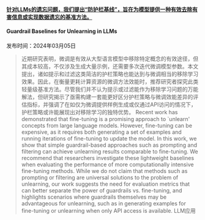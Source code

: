 #### [针对LLMs的遗忘问题，我们提出“防护栏基线”，旨在为模型提供一种有效去除有害信息或实现数据遗忘的基准方法。](https://arxiv.org/abs/2403.03329)
#### Guardrail Baselines for Unlearning in LLMs
发布时间：2024年03月05日
> 近期研究表明，微调是有效从大型语言模型中移除特定概念的有效途径，但其成本较高，不仅涉及生成大量示例，还需要多次迭代微调模型参数。本文提出，诸如提示和过滤这类简洁的护栏策略也能达到与微调相当的移除学习效果。因此，在衡量更耗计算资源的微调方法效能时，推荐研究者探究此类轻量级基准方法。尽管我们并不认为提示或过滤能作为移除学习问题的万能解法，但研究揭示了亟需构建一套能更好区分护栏策略与微调效能差异的评估指标，并强调了在如仅为微调提供样例生成或仅通过API访问的情况下，护栏策略或许能展现出对移除学习的独特优势。
> Recent work has demonstrated that fine-tuning is a promising approach to `unlearn' concepts from large language models. However, fine-tuning can be expensive, as it requires both generating a set of examples and running iterations of fine-tuning to update the model. In this work, we show that simple guardrail-based approaches such as prompting and filtering can achieve unlearning results comparable to fine-tuning. We recommend that researchers investigate these lightweight baselines when evaluating the performance of more computationally intensive fine-tuning methods. While we do not claim that methods such as prompting or filtering are universal solutions to the problem of unlearning, our work suggests the need for evaluation metrics that can better separate the power of guardrails vs. fine-tuning, and highlights scenarios where guardrails themselves may be advantageous for unlearning, such as in generating examples for fine-tuning or unlearning when only API access is available.
LLM应用